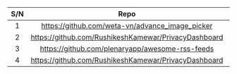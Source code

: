 |S/N|Repo|Issues reported by Etor for feedback|Remarks|									
|:-----:|:-------:|:-------:|:-------:|
|	1	|	https://github.com/weta-vn/advance_image_picker	|	https://play.google.com/store/apps/details?id=com.freemar.vn	|	https://github.com/weta-vn/advance_image_picker/issues/44	|
|	2	|	https://github.com/RushikeshKamewar/PrivacyDashboard	|	https://play.google.com/intl/en_us/badges/static/images/badges/en_badge_web_generic.png	|	https://github.com/RushikeshKamewar/PrivacyDashboard/issues/26	|
|	3	|	https://github.com/plenaryapp/awesome-rss-feeds	|	https://play.google.com/store/apps/details?id=com.spians.plenary	|	https://github.com/plenaryapp/awesome-rss-feeds/issues/5	|
|	4	|	https://github.com/RushikeshKamewar/PrivacyDashboard	|	 https://play.google.com/store/apps/details?id=rk.android.app.privacydashboard	|	https://github.com/RushikeshKamewar/PrivacyDashboard/issues/28	|